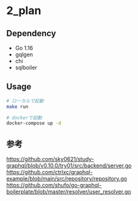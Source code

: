 # 2_plan

## Dependency

- Go 1.16
- gqlgen
- chi
- sqlboiler

## Usage

```bash
# ローカルで起動
make run

# dockerで起動
docker-compose up -d
```

## 参考

https://github.com/sky0621/study-graphql/blob/v0.10.0/try01/src/backend/server.go
https://github.com/ctrlxc/graphql-example/blob/main/src/repository/repository.go
https://github.com/shufo/go-graphql-boilerplate/blob/master/resolver/user_resolver.go
